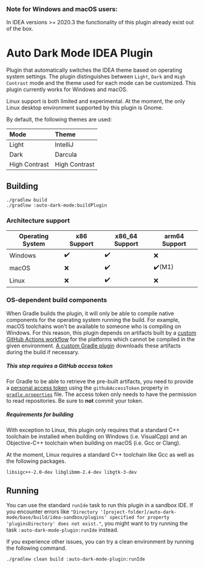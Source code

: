 ### Note for Windows and macOS users: 
In IDEA versions >= 2020.3 the functionality of this plugin already exist out of the box.

# Auto Dark Mode IDEA Plugin

Plugin that automatically switches the IDEA theme based on
operating system settings. The plugin distinguishes between `Light`, `Dark` and `High Contrast` mode and
the theme used for each mode can be customized.
This plugin currently works for Windows and macOS.

Linux support is both limited and experimental. At the moment, the only Linux desktop environment supported by this plugin is Gnome.

By default, the following themes are used:

| Mode          | Theme         |
|:--------------|:--------------| 
| Light         | IntelliJ      |
| Dark          | Darcula       |
| High Contrast | High Contrast |

## Building
````
./gradlew build
./gradlew :auto-dark-mode:buildPlugin
````

### Architecture support
| Operating System | x86 Support        | x86_64 Support     | arm64 Support          |
|------------------|--------------------|--------------------|------------------------|
| Windows          | :heavy_check_mark: | :heavy_check_mark: | :x:                    |
| macOS            | :x:                | :heavy_check_mark: | :heavy_check_mark:(M1) |
| Linux            | :x:                | :heavy_check_mark: | :x:                    |

### OS-dependent build components
When Gradle builds the plugin, it will only be able to compile 
native components for the operating system running the build.
For example, macOS toolchains won't be available to someone 
who is compiling on Windows. For this reason, this plugin depends on 
artifacts built by a [custom GitHub Actions workflow](.github/workflows/libs.yml) for the platforms which cannot be compiled 
in the given environment. [A custom Gradle plugin](buildSrc/src/main/groovy/UsePrebuiltBinariesWhenUnbuildablePlugin.groovy) 
downloads these artifacts during the build if necessary.

##### This step requires a GitHub access token
For Gradle to be able to retrieve the pre-built artifacts, you need to provide a [personal access token](https://docs.github.com/en/github/authenticating-to-github/creating-a-personal-access-token) using the `githubAccessToken` property in [`gradle.properties`](gradle.properties) file. The access token only needs to have the permission to read repositories. Be sure to **not** commit your token.

##### Requirements for building

With exception to Linux, this plugin only requires that a standard 
C++ toolchain be installed when building on Windows (i.e. VisualCpp) 
and an Objective-C++ toolchain when building on macOS (i.e. Gcc or Clang).

At the moment, Linux requires a standard C++ toolchain like Gcc
as well as the following packages.
```
libsigc++-2.0-dev libglibmm-2.4-dev libgtk-3-dev
```


## Running
You can use the standard `runIde` task to run this plugin 
in a sandbox IDE. If you encounter errors like `"Directory '[project-folder]/auto-dark-mode/base/build/idea-sandbox/plugins' specified for property 'pluginsDirectory' does not exist."`, you might want
to try running the task `:auto-dark-mode-plugin:runIde` instead.

If you experience other issues, you can try a clean
environment by running the following command.
```
./gradlew clean build :auto-dark-mode-plugin:runIde
```

